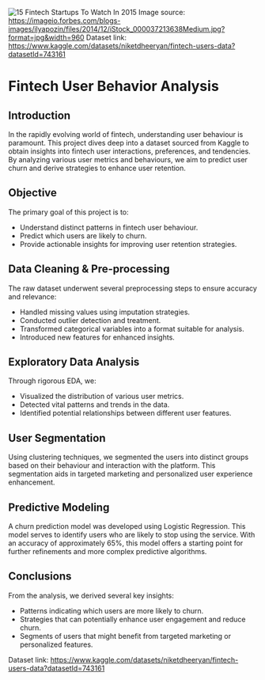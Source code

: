 ![15 Fintech Startups To Watch In 2015](https://github.com/advityakundu/Fintech-User-Behavior-Analysis/assets/68111699/040b3f70-e1de-4d22-8f3d-f1ed15a0459a)
Image source: https://imageio.forbes.com/blogs-images/ilyapozin/files/2014/12/iStock_000037213638Medium.jpg?format=jpg&width=960
Dataset link: https://www.kaggle.com/datasets/niketdheeryan/fintech-users-data?datasetId=743161
# Fintech User Behavior Analysis

## Introduction

In the rapidly evolving world of fintech, understanding user behaviour is paramount. This project dives deep into a dataset sourced from Kaggle to obtain insights into fintech user interactions, preferences, and tendencies. By analyzing various user metrics and behaviours, we aim to predict user churn and derive strategies to enhance user retention.

## Objective

The primary goal of this project is to:
- Understand distinct patterns in fintech user behaviour.
- Predict which users are likely to churn.
- Provide actionable insights for improving user retention strategies.

## Data Cleaning & Pre-processing

The raw dataset underwent several preprocessing steps to ensure accuracy and relevance:
- Handled missing values using imputation strategies.
- Conducted outlier detection and treatment.
- Transformed categorical variables into a format suitable for analysis.
- Introduced new features for enhanced insights.

## Exploratory Data Analysis

Through rigorous EDA, we:
- Visualized the distribution of various user metrics.
- Detected vital patterns and trends in the data.
- Identified potential relationships between different user features.

## User Segmentation

Using clustering techniques, we segmented the users into distinct groups based on their behaviour and interaction with the platform. This segmentation aids in targeted marketing and personalized user experience enhancement.

## Predictive Modeling

A churn prediction model was developed using Logistic Regression. This model serves to identify users who are likely to stop using the service. With an accuracy of approximately 65%, this model offers a starting point for further refinements and more complex predictive algorithms.

## Conclusions

From the analysis, we derived several key insights:
- Patterns indicating which users are more likely to churn.
- Strategies that can potentially enhance user engagement and reduce churn.
- Segments of users that might benefit from targeted marketing or personalized features.

Dataset link: https://www.kaggle.com/datasets/niketdheeryan/fintech-users-data?datasetId=743161
